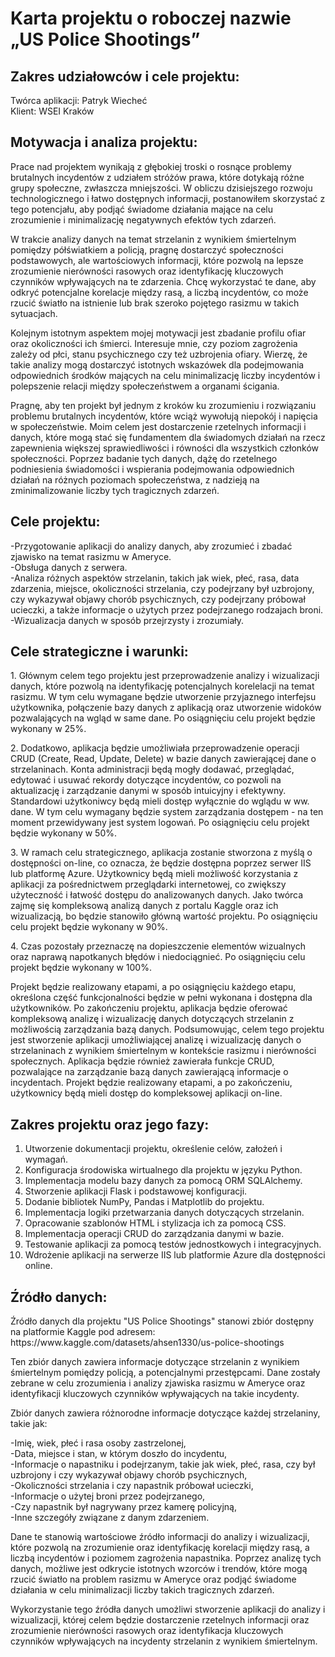 
  <h1>Karta projektu o roboczej nazwie „US Police Shootings”</h1>
  
  <h2>Zakres udziałowców i cele projektu:</h2>
  Twórca aplikacji: Patryk Wiecheć
  <br>
  Klient: WSEI Kraków
  
  <h2>Motywacja i analiza projektu:</h2>
  
  <p>Prace nad projektem wynikają z głębokiej troski o rosnące problemy brutalnych incydentów z udziałem stróżów prawa, które dotykają różne grupy społeczne, zwłaszcza mniejszości. W obliczu dzisiejszego rozwoju technologicznego i łatwo dostępnych informacji, postanowiłem skorzystać z tego potencjału, aby podjąć świadome działania mające na celu zrozumienie i minimalizację negatywnych efektów tych zdarzeń.</p>
  
  <p>W trakcie analizy danych na temat strzelanin z wynikiem śmiertelnym pomiędzy półświatkiem a policją, pragnę dostarczyć społeczności podstawowych, ale wartościowych informacji, które pozwolą na lepsze zrozumienie nierówności rasowych oraz identyfikację kluczowych czynników wpływających na te zdarzenia. Chcę wykorzystać te dane, aby odkryć potencjalne korelacje między rasą, a liczbą incydentów, co może rzucić światło na istnienie lub brak szeroko pojętego rasizmu w takich sytuacjach.</p>
  
  <p>Kolejnym istotnym aspektem mojej motywacji jest zbadanie profilu ofiar oraz okoliczności ich śmierci. Interesuje mnie, czy poziom zagrożenia zależy od płci, stanu psychicznego czy też uzbrojenia ofiary. Wierzę, że takie analizy mogą dostarczyć istotnych wskazówek dla podejmowania odpowiednich środków mających na celu minimalizację liczby incydentów i polepszenie relacji między społeczeństwem a organami ścigania.</p>
  
  <p>Pragnę, aby ten projekt był jednym z kroków ku zrozumieniu i rozwiązaniu problemu brutalnych incydentów, które wciąż wywołują niepokój i napięcia w społeczeństwie. Moim celem jest dostarczenie rzetelnych informacji i danych, które mogą stać się fundamentem dla świadomych działań na rzecz zapewnienia większej sprawiedliwości i równości dla wszystkich członków społeczności. Poprzez badanie tych danych, dążę do rzetelnego podniesienia świadomości i wspierania podejmowania odpowiednich działań na różnych poziomach społeczeństwa, z nadzieją na zminimalizowanie liczby tych tragicznych zdarzeń.</p>
  
  <h2>Cele projektu:</h2>
-Przygotowanie aplikacji do analizy danych, aby zrozumieć i zbadać zjawisko na temat rasizmu w Ameryce.<br>
-Obsługa danych z serwera.<br>
-Analiza różnych aspektów strzelanin, takich jak wiek, płeć, rasa, data zdarzenia, miejsce, okoliczności strzelania, czy podejrzany był uzbrojony, czy wykazywał objawy chorób psychicznych, czy podejrzany próbował ucieczki, a także informacje o użytych przez podejrzanego rodzajach broni.<br>
-Wizualizacja danych w sposób przejrzysty i zrozumiały.<br>

<h2>Cele strategiczne i warunki:</h2>

<p>1. Głównym celem tego projektu jest przeprowadzenie analizy i wizualizacji danych, które pozwolą na identyfikację potencjalnych korelelacji na temat rasizmu. W tym celu wymagane będzie utworzenie przyjaznego interfejsu użytkownika, połączenie bazy danych z aplikacją oraz utworzenie widoków pozwalających na wgląd w same dane. Po osiągnięciu celu projekt będzie wykonany w 25%.</p>

<p>2. Dodatkowo, aplikacja będzie umożliwiała przeprowadzenie operacji CRUD (Create, Read, Update, Delete) w bazie danych zawierającej dane o strzelaninach. Konta administracji będą mogły dodawać, przeglądać, edytować i usuwać rekordy dotyczące incydentów, co pozwoli na aktualizację i zarządzanie danymi w sposób intuicyjny i efektywny. Standardowi użytkoniwcy będą mieli dostęp wyłącznie do wglądu w ww. dane. W tym celu wymagany będzie system zarządzania dostępem - na ten moment przewidywany jest system logowań. Po osiągnięciu celu projekt będzie wykonany w 50%.</p>

<p>3. W ramach celu strategicznego, aplikacja zostanie stworzona z myślą o dostępności on-line, co oznacza, że będzie dostępna poprzez serwer IIS lub platformę Azure. Użytkownicy będą mieli możliwość korzystania z aplikacji za pośrednictwem przeglądarki internetowej, co zwiększy użyteczność i łatwość dostępu do analizowanych danych. Jako twórca zajmę się kompleksową analizą danych z portalu Kaggle oraz ich wizualizacją, bo będzie stanowiło główną wartość projektu. Po osiągnięciu celu projekt będzie wykonany w 90%.</p>

<p>4. Czas pozostały przeznaczę na dopieszczenie elementów wizualnych oraz naprawą napotkanych błędów i niedociągnieć. Po osiągnięciu celu projekt będzie wykonany w 100%.</p>

<p>Projekt będzie realizowany etapami, a po osiągnięciu każdego etapu, określona część funkcjonalności będzie w pełni wykonana i dostępna dla użytkowników. Po zakończeniu projektu, aplikacja będzie oferować kompleksową analizę i wizualizację danych dotyczących strzelanin z możliwością zarządzania bazą danych. Podsumowując, celem tego projektu jest stworzenie aplikacji umożliwiającej analizę i wizualizację danych o strzelaninach z wynikiem śmiertelnym w kontekście rasizmu i nierówności społecznych. Aplikacja będzie również zawierała funkcje CRUD, pozwalające na zarządzanie bazą danych zawierającą informacje o incydentach. Projekt będzie realizowany etapami, a po zakończeniu, użytkownicy będą mieli dostęp do kompleksowej aplikacji on-line.</p>

<h2>Zakres projektu oraz jego fazy:</h2>

1. Utworzenie dokumentacji projektu, określenie celów, założeń i wymagań. <br>
2. Konfiguracja środowiska wirtualnego dla projektu w języku Python.<br>
3. Implementacja modelu bazy danych za pomocą ORM SQLAlchemy.<br>
4. Stworzenie aplikacji Flask i podstawowej konfiguracji.<br>
5. Dodanie bibliotek NumPy, Pandas i Matplotlib do projektu.<br>
6. Implementacja logiki przetwarzania danych dotyczących strzelanin.<br>
7. Opracowanie szablonów HTML i stylizacja ich za pomocą CSS.<br>
8. Implementacja operacji CRUD do zarządzania danymi w bazie.<br>
9. Testowanie aplikacji za pomocą testów jednostkowych i integracyjnych.<br>
10. Wdrożenie aplikacji na serwerze IIS lub platformie Azure dla dostępności online.<br>

<h2>Źródło danych:</h2>

<p>Źródło danych dla projektu "US Police Shootings" stanowi zbiór dostępny na platformie Kaggle pod adresem: https://www.kaggle.com/datasets/ahsen1330/us-police-shootings</p>

<p>Ten zbiór danych zawiera informacje dotyczące strzelanin z wynikiem śmiertelnym pomiędzy policją, a potencjalnymi przestępcami. Dane zostały zebrane w celu zrozumienia i analizy zjawiska rasizmu w Ameryce oraz identyfikacji kluczowych czynników wpływających na takie incydenty.</p>

<p>Zbiór danych zawiera różnorodne informacje dotyczące każdej strzelaniny, takie jak:

-Imię, wiek, płeć i rasa osoby zastrzelonej,<br>
-Data, miejsce i stan, w którym doszło do incydentu,<br>
-Informacje o napastniku i podejrzanym, takie jak wiek, płeć, rasa, czy był uzbrojony i czy wykazywał objawy chorób psychicznych,<br>
-Okoliczności strzelania i czy napastnik próbował ucieczki,<br>
-Informacje o użytej broni przez podejrzanego,<br>
-Czy napastnik był nagrywany przez kamerę policyjną,<br>
-Inne szczegóły związane z danym zdarzeniem.<br></p>

<p>Dane te stanowią wartościowe źródło informacji do analizy i wizualizacji, które pozwolą na zrozumienie oraz identyfikację korelacji między rasą, a liczbą incydentów i poziomem zagrożenia napastnika. Poprzez analizę tych danych, możliwe jest odkrycie istotnych wzorców i trendów, które mogą rzucić światło na problem rasizmu w Ameryce oraz podjąć świadome działania w celu minimalizacji liczby takich tragicznych zdarzeń. </p>

<p>Wykorzystanie tego źródła danych umożliwi stworzenie aplikacji do analizy i wizualizacji, której celem będzie dostarczenie rzetelnych informacji oraz zrozumienie nierówności rasowych oraz identyfikacja kluczowych czynników wpływających na incydenty strzelanin z wynikiem śmiertelnym.</p>

</body>


